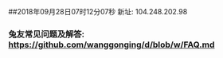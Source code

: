 ##2018年09月28日07时12分07秒 新址: 104.248.202.98
### 兔友常见问题及解答: https://github.com/wanggonging/d/blob/w/FAQ.md

